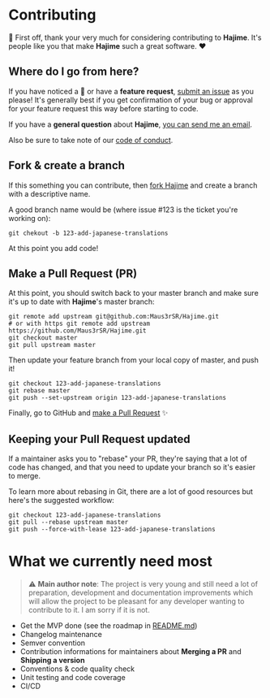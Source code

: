 # Contributing

:pray: First off, thank your very much for considering contributing to **Hajime**. It's people like you that make **Hajime** such a great software. :heart:

## Where do I go from here?

If you have noticed a :bug: or have a **feature request**, [submit an issue][github-issue-page] as you please! It's generally best if you get confirmation of your bug or approval for your feature request this way before starting to code.

If you have a **general question** about **Hajime**, [you can send me an email][author-email].

Also be sure to take note of our [code of conduct][code-of-conduct].

## Fork & create a branch

If this something you can contribute, then [fork Hajime][repo-fork] and create a branch with a descriptive name.

A good branch name would be (where issue #123 is the ticket you're working on):
```
git chekout -b 123-add-japanese-translations
```

At this point you add code!

## Make a Pull Request (PR)

At this point, you should switch back to your master branch and make sure it's up to date with **Hajime**'s master branch:

```
git remote add upstream git@github.com:Maus3rSR/Hajime.git
# or with https git remote add upstream https://github.com/Maus3rSR/Hajime.git
git checkout master
git pull upstream master
```

Then update your feature branch from your local copy of master, and push it!

```
git checkout 123-add-japanese-translations
git rebase master
git push --set-upstream origin 123-add-japanese-translations
```

Finally, go to GitHub and [make a Pull Request][repo-pr] :sparkles:

## Keeping your Pull Request updated

If a maintainer asks you to "rebase" your PR, they're saying that a lot of code has changed, and that you need to update your branch so it's easier to merge.

To learn more about rebasing in Git, there are a lot of good resources but here's the suggested workflow:

```
git checkout 123-add-japanese-translations
git pull --rebase upstream master
git push --force-with-lease 123-add-japanese-translations
```

# What we currently need most

> :warning: **Main author note**: The project is very young and still need a lot of preparation, development and documentation improvements which will allow the project to be pleasant for any developer wanting to contribute to it. I am sorry if it is not.

* Get the MVP done (see the roadmap in [README.md][readme])
* Changelog maintenance
* Semver convention
* Contribution informations for maintainers about **Merging a PR** and **Shipping a version**
* Conventions & code quality check
* Unit testing and code coverage
* CI/CD

[//]: # (List of reference)
[code-of-conduct]: https://github.com/Maus3rSR/Hajime/blob/master/.github/CODE_OF_CONDUCT.md
[readme]: https://github.com/Maus3rSR/Hajime/blob/master/README.md
[repo-fork]: https://help.github.com/en/github/getting-started-with-github/fork-a-repo
[repo-pr]: https://help.github.com/en/github/collaborating-with-issues-and-pull-requests/creating-a-pull-request
[author-email]: mailto://unfricht.kevin@hotmail.fr
[github-issue-page]: https://github.com/Maus3rSR/Hajime/issues
